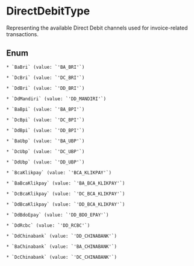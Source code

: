 # DirectDebitType

Representing the available Direct Debit channels used for invoice-related transactions.


## Enum


    * `BaBri` (value: `'BA_BRI'`)

    * `DcBri` (value: `'DC_BRI'`)

    * `DdBri` (value: `'DD_BRI'`)

    * `DdMandiri` (value: `'DD_MANDIRI'`)

    * `BaBpi` (value: `'BA_BPI'`)

    * `DcBpi` (value: `'DC_BPI'`)

    * `DdBpi` (value: `'DD_BPI'`)

    * `BaUbp` (value: `'BA_UBP'`)

    * `DcUbp` (value: `'DC_UBP'`)

    * `DdUbp` (value: `'DD_UBP'`)

    * `BcaKlikpay` (value: `'BCA_KLIKPAY'`)

    * `BaBcaKlikpay` (value: `'BA_BCA_KLIKPAY'`)

    * `DcBcaKlikpay` (value: `'DC_BCA_KLIKPAY'`)

    * `DdBcaKlikpay` (value: `'DD_BCA_KLIKPAY'`)

    * `DdBdoEpay` (value: `'DD_BDO_EPAY'`)

    * `DdRcbc` (value: `'DD_RCBC'`)

    * `DdChinabank` (value: `'DD_CHINABANK'`)

    * `BaChinabank` (value: `'BA_CHINABANK'`)

    * `DcChinabank` (value: `'DC_CHINABANK'`)



